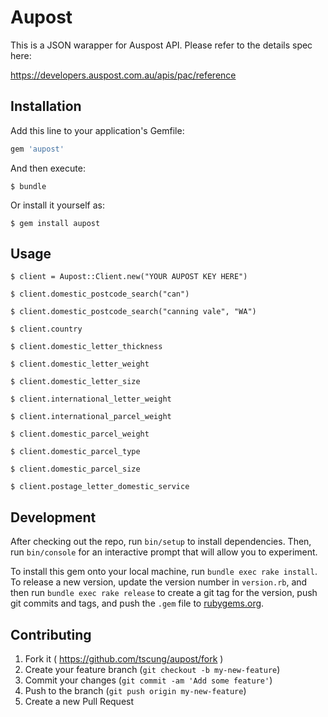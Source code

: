 # Aupost

This is a JSON warapper for Auspost API. Please refer to the details spec here:

https://developers.auspost.com.au/apis/pac/reference


## Installation

Add this line to your application's Gemfile:

```ruby
gem 'aupost'
```

And then execute:

    $ bundle

Or install it yourself as:

    $ gem install aupost

## Usage

 	$ client = Aupost::Client.new("YOUR AUPOST KEY HERE")

 	$ client.domestic_postcode_search("can")

 	$ client.domestic_postcode_search("canning vale", "WA")

 	$ client.country

 	$ client.domestic_letter_thickness

 	$ client.domestic_letter_weight

 	$ client.domestic_letter_size

 	$ client.international_letter_weight

 	$ client.international_parcel_weight

 	$ client.domestic_parcel_weight

 	$ client.domestic_parcel_type

 	$ client.domestic_parcel_size

 	$ client.postage_letter_domestic_service

## Development

After checking out the repo, run `bin/setup` to install dependencies. Then, run `bin/console` for an interactive prompt that will allow you to experiment.

To install this gem onto your local machine, run `bundle exec rake install`. To release a new version, update the version number in `version.rb`, and then run `bundle exec rake release` to create a git tag for the version, push git commits and tags, and push the `.gem` file to [rubygems.org](https://rubygems.org).

## Contributing

1. Fork it ( https://github.com/tscung/aupost/fork )
2. Create your feature branch (`git checkout -b my-new-feature`)
3. Commit your changes (`git commit -am 'Add some feature'`)
4. Push to the branch (`git push origin my-new-feature`)
5. Create a new Pull Request
